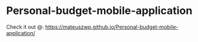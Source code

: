 # Personal-budget-mobile-application
Check it out @: https://mateuszwp.github.io/Personal-budget-mobile-application/
